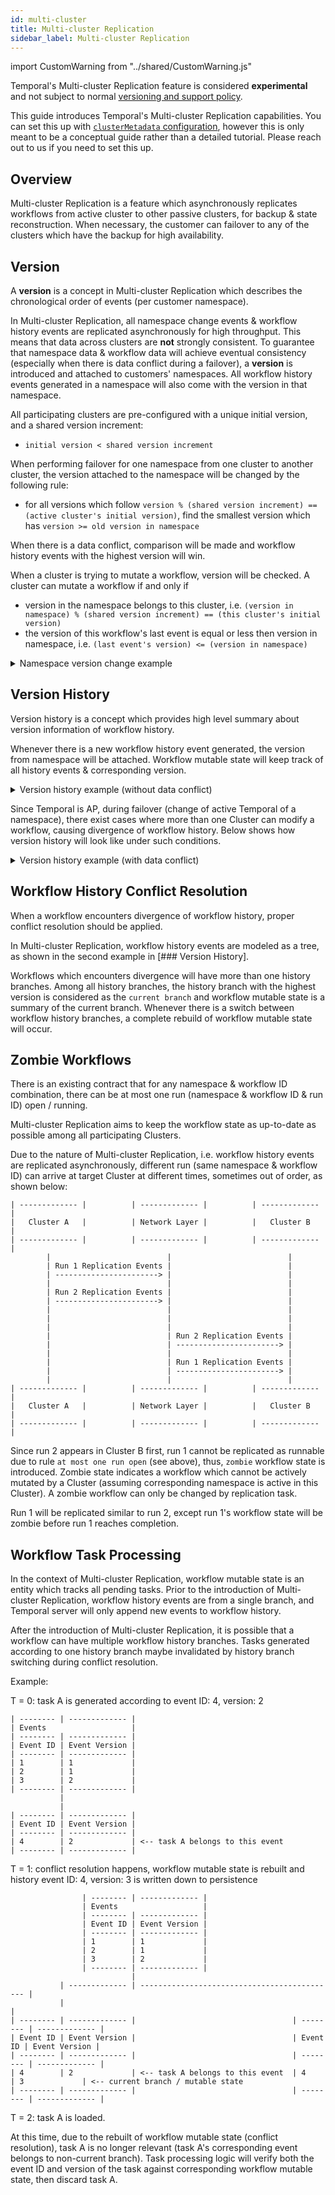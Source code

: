 ```yaml
---
id: multi-cluster
title: Multi-cluster Replication
sidebar_label: Multi-cluster Replication
---
```


import CustomWarning from "../shared/CustomWarning.js"

<CustomWarning>

Temporal's Multi-cluster Replication feature is considered **experimental** and not subject to normal [versioning and support policy](/docs/server/versions-and-dependencies).

</CustomWarning>

This guide introduces Temporal's Multi-cluster Replication capabilities.
You can set this up with [`clusterMetadata` configuration](/docs/server/configuration#clustermetadata), however this is only meant to be a conceptual guide rather than a detailed tutorial.
Please reach out to us if you need to set this up.

## Overview

Multi-cluster Replication is a feature which asynchronously replicates workflows from active cluster to other passive clusters, for backup & state reconstruction.
When necessary, the customer can failover to any of the clusters which have the backup for high availability.


## Version

A **version** is a concept in Multi-cluster Replication which describes the chronological order of events (per customer namespace).

In Multi-cluster Replication, all namespace change events & workflow history events are replicated asynchronously for high throughput.
This means that data across clusters are **not** strongly consistent.
To guarantee that namespace data & workflow data will achieve eventual consistency (especially when there is data conflict during a failover), a **version** is introduced and attached to customers' namespaces.
All workflow history events generated in a namespace will also come with the version in that namespace.

All participating clusters are pre-configured with a unique initial version, and a shared version increment:

- `initial version < shared version increment`

When performing failover for one namespace from one cluster to another cluster, the version attached to the namespace will be changed by the following rule:

- for all versions which follow `version % (shared version increment) == (active cluster's initial version)`, find the smallest version which has `version >= old version in namespace`

When there is a data conflict, comparison will be made and workflow history events with the highest version will win.

When a cluster is trying to mutate a workflow, version will be checked. A cluster can mutate a workflow if and only if

- version in the namespace belongs to this cluster, i.e.
  `(version in namespace) % (shared version increment) == (this cluster's initial version)`
- the version of this workflow's last event is equal or less then version in namespace, i.e.
  `(last event's version) <= (version in namespace)`

<details>
<summary>Namespace version change example
</summary>
  
Assume this scenario:

- Cluster A comes with initial version: 1
- Cluster B comes with initial version: 2
- Shared version increment: 10

T = 0: namespace α is registered, with active Cluster set to Cluster A

```
namespace α's version is 1
all workflows events generated within this namespace, will come with version 1
```

T = 1: namespace β is registered, with active Cluster set to Cluster B

```
namespace β's version is 2
all workflows events generated within this namespace, will come with version 2
```

T = 2: namespace α is updated to with active Cluster set to Cluster B

```
namespace α's version is 2
all workflows events generated within this namespace, will come with version 2
```

T = 3: namespace β is updated to with active Cluster set to Cluster A

```
namespace β's version is 11
all workflows events generated within this namespace, will come with version 11
```

</details>

## Version History

Version history is a concept which provides high level summary about version information of workflow history.

Whenever there is a new workflow history event generated, the version from namespace will be attached. Workflow mutable state will keep track of all history events & corresponding version.

<details>
<summary>Version history example (without data conflict)
</summary>
  
* Cluster A comes with initial version: 1
* Cluster B comes with initial version: 2
* Shared version increment: 10

T = 0: adding event with event ID == 1 & version == 1

View in both Cluster A & B

```
| -------- | ------------- | --------------- | ------- |
| Events                   | Version History           |
| -------- | ------------- | --------------- | ------- |
| Event ID | Event Version | Event ID        | Version |
| -------- | ------------- | --------------- | ------- |
| 1        | 1             | 1               | 1       |
| -------- | ------------- | --------------- | ------- |
```

T = 1: adding event with event ID == 2 & version == 1

View in both Cluster A & B

```
| -------- | ------------- | --------------- | ------- |
| Events                   | Version History           |
| -------- | ------------- | --------------- | ------- |
| Event ID | Event Version | Event ID        | Version |
| -------- | ------------- | --------------- | ------- |
| 1        | 1             | 2               | 1       |
| 2        | 1             |                 |         |
| -------- | ------------- | --------------- | ------- |
```

T = 2: adding event with event ID == 3 & version == 1

View in both Cluster A & B

```
| -------- | ------------- | --------------- | ------- |
| Events                   | Version History           |
| -------- | ------------- | --------------- | ------- |
| Event ID | Event Version | Event ID        | Version |
| -------- | ------------- | --------------- | ------- |
| 1        | 1             | 3               | 1       |
| 2        | 1             |                 |         |
| 3        | 1             |                 |         |
| -------- | ------------- | --------------- | ------- |
```

T = 3: namespace failover triggered, namespace version is now 2
adding event with event ID == 4 & version == 2

View in both Cluster A & B

```
| -------- | ------------- | --------------- | ------- |
| Events                   | Version History           |
| -------- | ------------- | --------------- | ------- |
| Event ID | Event Version | Event ID        | Version |
| -------- | ------------- | --------------- | ------- |
| 1        | 1             | 3               | 1       |
| 2        | 1             | 4               | 2       |
| 3        | 1             |                 |         |
| 4        | 2             |                 |         |
| -------- | ------------- | --------------- | ------- |
```

T = 4: adding event with event ID == 5 & version == 2

View in both Cluster A & B

```
| -------- | ------------- | --------------- | ------- |
| Events                   | Version History           |
| -------- | ------------- | --------------- | ------- |
| Event ID | Event Version | Event ID        | Version |
| -------- | ------------- | --------------- | ------- |
| 1        | 1             | 3               | 1       |
| 2        | 1             | 5               | 2       |
| 3        | 1             |                 |         |
| 4        | 2             |                 |         |
| 5        | 2             |                 |         |
| -------- | ------------- | --------------- | ------- |
```

</details>

Since Temporal is AP, during failover (change of active Temporal of a namespace), there exist cases where more than one Cluster can modify a workflow, causing divergence of workflow history. Below shows how version history will look like under such conditions.

<details>
<summary>Version history example (with data conflict)
</summary>
  
Below will show version history of the same workflow in 2 different Clusters.

- Cluster A comes with initial version: 1
- Cluster B comes with initial version: 2
- Cluster C comes with initial version: 3
- Shared version increment: 10

T = 0:

View in both Cluster B & C

```
| -------- | ------------- | --------------- | ------- |
| Events                   | Version History           |
| -------- | ------------- | --------------- | ------- |
| Event ID | Event Version | Event ID        | Version |
| -------- | ------------- | --------------- | ------- |
| 1        | 1             | 2               | 1       |
| 2        | 1             | 3               | 2       |
| 3        | 2             |                 |         |
| -------- | ------------- | --------------- | ------- |
```

T = 1: adding event with event ID == 4 & version == 2 in Cluster B

```
| -------- | ------------- | --------------- | ------- |
| Events                   | Version History           |
| -------- | ------------- | --------------- | ------- |
| Event ID | Event Version | Event ID        | Version |
| -------- | ------------- | --------------- | ------- |
| 1        | 1             | 2               | 1       |
| 2        | 1             | 4               | 2       |
| 3        | 2             |                 |         |
| 4        | 2             |                 |         |
| -------- | ------------- | --------------- | ------- |
```

T = 1: namespace failover to Cluster C, adding event with event ID == 4 & version == 3 in Cluster C

```
| -------- | ------------- | --------------- | ------- |
| Events                   | Version History           |
| -------- | ------------- | --------------- | ------- |
| Event ID | Event Version | Event ID        | Version |
| -------- | ------------- | --------------- | ------- |
| 1        | 1             | 2               | 1       |
| 2        | 1             | 3               | 2       |
| 3        | 2             | 4               | 3       |
| 4        | 3             |                 |         |
| -------- | ------------- | --------------- | ------- |
```

T = 2: replication task from Cluster C arrives in Cluster B

Note: below are a tree structures

```
                | -------- | ------------- |
                | Events                   |
                | -------- | ------------- |
                | Event ID | Event Version |
                | -------- | ------------- |
                | 1        | 1             |
                | 2        | 1             |
                | 3        | 2             |
                | -------- | ------------- |
                           |
           | ------------- | ------------ |
           |                              |
| -------- | ------------- |   | -------- | ------------- |
| Event ID | Event Version |   | Event ID | Event Version |
| -------- | ------------- |   | -------- | ------------- |
| 4        | 2             |   | 4        | 3             |
| -------- | ------------- |   | -------- | ------------- |

          | --------------- | ------- |
          | Version History           |
          | --------------- | ------- |
          | Event ID        | Version |
          | --------------- | ------- |
          | 2               | 1       |
          | 3               | 2       |
          | --------------- | ------- |
                            |
                  | ------- | ------------------- |
                  |                               |
| --------------- | ------- |   | --------------- | ------- |
| Event ID        | Version |   | Event ID        | Version |
| --------------- | ------- |   | --------------- | ------- |
| 4               | 2       |   | 4               | 3       |
| --------------- | ------- |   | --------------- | ------- |
```

T = 2: replication task from Cluster B arrives in Cluster C, same as above

</details>

## Workflow History Conflict Resolution

When a workflow encounters divergence of workflow history, proper conflict resolution should be applied.

In Multi-cluster Replication, workflow history events are modeled as a tree, as shown in the second example in [### Version History].

Workflows which encounters divergence will have more than one history branches.
Among all history branches, the history branch with the highest version is considered as the `current branch` and workflow mutable state is a summary of the current branch.
Whenever there is a switch between workflow history branches, a complete rebuild of workflow mutable state will occur.

## Zombie Workflows

There is an existing contract that for any namespace & workflow ID combination, there can be at most one run (namespace & workflow ID & run ID) open / running.

Multi-cluster Replication aims to keep the workflow state as up-to-date as possible among all participating Clusters.

Due to the nature of Multi-cluster Replication, i.e. workflow history events are replicated asynchronously, different run (same namespace & workflow ID) can arrive at target Cluster at different times, sometimes out of order, as shown below:

```
| ------------- |          | ------------- |          | ------------- |
|   Cluster A   |          | Network Layer |          |   Cluster B   |
| ------------- |          | ------------- |          | ------------- |
        |                          |                          |
        | Run 1 Replication Events |                          |
        | -----------------------> |                          |
        |                          |                          |
        | Run 2 Replication Events |                          |
        | -----------------------> |                          |
        |                          |                          |
        |                          |                          |
        |                          |                          |
        |                          | Run 2 Replication Events |
        |                          | -----------------------> |
        |                          |                          |
        |                          | Run 1 Replication Events |
        |                          | -----------------------> |
        |                          |                          |
| ------------- |          | ------------- |          | ------------- |
|   Cluster A   |          | Network Layer |          |   Cluster B   |
| ------------- |          | ------------- |          | ------------- |
```

Since run 2 appears in Cluster B first, run 1 cannot be replicated as runnable due to rule `at most one run open` (see above), thus, `zombie` workflow state is introduced. Zombie state indicates a workflow which cannot be actively mutated by a Cluster (assuming corresponding namespace is active in this Cluster). A zombie workflow can only be changed by replication task.

Run 1 will be replicated similar to run 2, except run 1's workflow state will be zombie before run 1 reaches completion.

## Workflow Task Processing

In the context of Multi-cluster Replication, workflow mutable state is an entity which tracks all pending tasks.
Prior to the introduction of Multi-cluster Replication, workflow history events are from a single branch, and Temporal server will only append new events to workflow history.

After the introduction of Multi-cluster Replication, it is possible that a workflow can have multiple workflow history branches.
Tasks generated according to one history branch maybe invalidated by history branch switching during conflict resolution.

Example:

T = 0: task A is generated according to event ID: 4, version: 2

```
| -------- | ------------- |
| Events                   |
| -------- | ------------- |
| Event ID | Event Version |
| -------- | ------------- |
| 1        | 1             |
| 2        | 1             |
| 3        | 2             |
| -------- | ------------- |
           |
           |
| -------- | ------------- |
| Event ID | Event Version |
| -------- | ------------- |
| 4        | 2             | <-- task A belongs to this event
| -------- | ------------- |
```

T = 1: conflict resolution happens, workflow mutable state is rebuilt and history event ID: 4, version: 3 is written down to persistence

```
                | -------- | ------------- |
                | Events                   |
                | -------- | ------------- |
                | Event ID | Event Version |
                | -------- | ------------- |
                | 1        | 1             |
                | 2        | 1             |
                | 3        | 2             |
                | -------- | ------------- |
                           |
           | ------------- | -------------------------------------------- |
           |                                                              |
| -------- | ------------- |                                   | -------- | ------------- |
| Event ID | Event Version |                                   | Event ID | Event Version |
| -------- | ------------- |                                   | -------- | ------------- |
| 4        | 2             | <-- task A belongs to this event  | 4        | 3             | <-- current branch / mutable state
| -------- | ------------- |                                   | -------- | ------------- |
```

T = 2: task A is loaded.

At this time, due to the rebuilt of workflow mutable state (conflict resolution), task A is no longer relevant (task A's corresponding event belongs to non-current branch). Task processing logic will verify both the event ID and version of the task against corresponding workflow mutable state, then discard task A.
